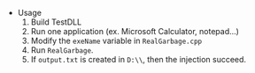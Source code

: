 - Usage
    1. Build TestDLL
    2. Run one application (ex. Microsoft Calculator, notepad...)
    3. Modify the `exeName` variable in `RealGarbage.cpp`
    4. Run `RealGarbage`.
    5. If `output.txt` is created in `D:\\`, then the injection succeed.